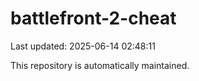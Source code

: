 # battlefront-2-cheat

Last updated: 2025-06-14 02:48:11

This repository is automatically maintained.

